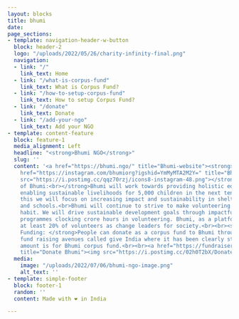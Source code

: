 ```yaml
---
layout: blocks
title: bhumi
date: 
page_sections:
- template: navigation-header-w-button
  block: header-2
  logo: "/uploads/2022/05/26/charity-infinity-final.png"
  navigation:
  - link: "/"
    link_text: Home
  - link: "/what-is-corpus-fund"
    link_text: What is Corpus Fund?
  - link: "/how-to-setup-corpus-fund"
    link_text: How to setup Corpus Fund?
  - link: "/donate"
    link_text: Donate
  - link: "/add-your-ngo"
    link_text: Add your NGO
- template: content-feature
  block: feature-1
  media_alignment: Left
  headline: "<strong>Bhumi NGO</strong>"
  slug: ''
  content: '<a href="https://bhumi.ngo/" title="Bhumi-website"><strong><img src="https://i.postimg.cc/26LJfXCn/icons8-website-50.png"></strong></a><a
    href="https://instagram.com/bhumiorg?igshid=YmMyMTA2M2Y=" title="Bhumi Insta"><strong><img
    src="https://i.postimg.cc/qqz70rzj/icons8-instagram-48.png"></strong></a><strong><br><br>Purpose
    of Bhumi:<br></strong>Bhumi will work towards providing holistic education and
    enabling sustainable livelihoods for 5,000 children in the next ten years. For
    this we will focus on increasing impact and sustainability in shelter homes, communities
    and schools.<br>Bhumi will continue to strive to make volunteering a national
    habit. We will drive sustainable development goals through impactful volunteer
    programmes clocking crore hours in volunteering. Bhumi, as a platform, will groom
    at least 20% of volunteers as change leaders for society.<br><br><strong>For Corpus
    Funding: </strong>People can donate as a corpus fund to Bhumi through one of the
    fund raising avenues called give India where it has been clearly stated that this
    amount is for Bhumi corpus fund.<br><br><a href="https://fundraisers.giveindia.org/projects/bhumi-corpus-fund"
    title="Donate Bhumi"><img src="https://i.postimg.cc/02h0T2bX/Donate-Now-3.png"></a>'
  media:
    image: "/uploads/2022/07/06/bhumi-ngo-image.png"
    alt_text: ''
- template: simple-footer
  block: footer-1
  random: ''
  content: Made with ❤︎ in India

---
```


